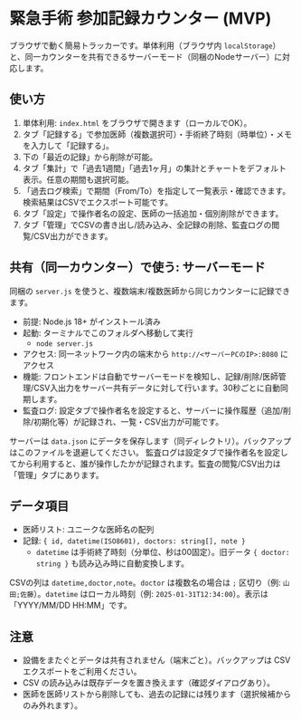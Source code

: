 # 緊急手術 参加記録カウンター (MVP)

ブラウザで動く簡易トラッカーです。単体利用（ブラウザ内 `localStorage`）と、同一カウンターを共有できるサーバーモード（同梱のNodeサーバー）に対応します。

## 使い方

1. 単体利用: `index.html` をブラウザで開きます（ローカルでOK）。
2. タブ「記録する」で参加医師（複数選択可）・手術終了時刻（時単位）・メモを入力して「記録する」。
3. 下の「最近の記録」から削除が可能。
4. タブ「集計」で「過去1週間」「過去1ヶ月」の集計とチャートをデフォルト表示。任意の期間も選択可能。
5. 「過去ログ検索」で期間（From/To）を指定して一覧表示・確認できます。検索結果はCSVでエクスポート可能です。
6. タブ「設定」で操作者名の設定、医師の一括追加・個別削除ができます。
7. タブ「管理」でCSVの書き出し/読み込み、全記録の削除、監査ログの閲覧/CSV出力ができます。

## 共有（同一カウンター）で使う: サーバーモード

同梱の `server.js` を使うと、複数端末/複数医師から同じカウンターに記録できます。

- 前提: Node.js 18+ がインストール済み
- 起動: ターミナルでこのフォルダへ移動して実行
  - `node server.js`
- アクセス: 同一ネットワーク内の端末から `http://<サーバーPCのIP>:8080` にアクセス
- 機能: フロントエンドは自動でサーバーモードを検知し、記録/削除/医師管理/CSV入出力をサーバー共有データに対して行います。30秒ごとに自動同期します。
- 監査ログ: 設定タブで操作者名を設定すると、サーバーに操作履歴（追加/削除/初期化等）が記録され、一覧・CSV出力が可能です。

サーバーは `data.json` にデータを保存します（同ディレクトリ）。バックアップはこのファイルを退避してください。
監査ログは設定タブで操作者名を設定してから利用すると、誰が操作したかが記録されます。監査の閲覧/CSV出力は「管理」タブにあります。

## データ項目

- 医師リスト: ユニークな医師名の配列
- 記録: `{ id, datetime(ISO8601), doctors: string[], note }`
  - `datetime` は手術終了時刻（分単位、秒は00固定）。旧データ `{ doctor: string }` も読み込み時に自動変換します。

CSVの列は `datetime,doctor,note`。`doctor` は複数名の場合は `;` 区切り（例: `山田;佐藤`）。`datetime` はローカル時刻（例: `2025-01-31T12:34:00`）。表示は「YYYY/MM/DD HH:MM」です。

## 注意

- 設備をまたぐとデータは共有されません（端末ごと）。バックアップは CSV エクスポートをご利用ください。
- CSV の読み込みは既存データを置き換えます（確認ダイアログあり）。
- 医師を医師リストから削除しても、過去の記録には残ります（選択候補からのみ外れます）。
